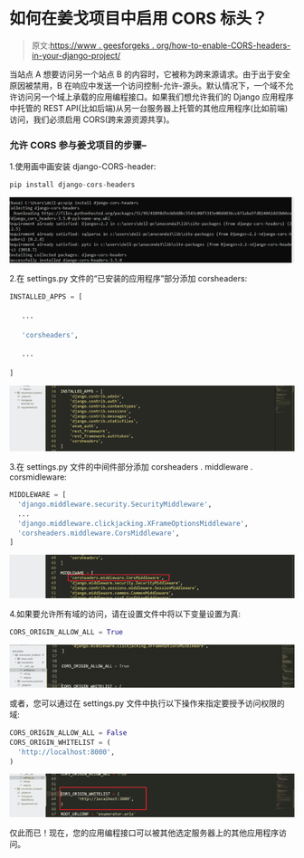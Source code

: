 # 如何在姜戈项目中启用 CORS 标头？

> 原文:[https://www . geesforgeks . org/how-to-enable-CORS-headers-in-your-django-project/](https://www.geeksforgeeks.org/how-to-enable-cors-headers-in-your-django-project/)

当站点 A 想要访问另一个站点 B 的内容时，它被称为跨来源请求。由于出于安全原因被禁用，B 在响应中发送一个访问控制-允许-源头。默认情况下，一个域不允许访问另一个域上承载的应用编程接口。如果我们想允许我们的 Django 应用程序中托管的 REST API(比如后端)从另一台服务器上托管的其他应用程序(比如前端)访问，我们必须启用 CORS(跨来源资源共享)。

### 允许 CORS 参与姜戈项目的步骤–

1.使用画中画安装 django-CORS-header:

```py
pip install django-cors-headers 
```

![](img/a9cfac5e1697407e57af933274404fee.png)

2.在 settings.py 文件的“已安装的应用程序”部分添加 corsheaders:

```py
INSTALLED_APPS = [

   ...

   'corsheaders',

   ...

]
```

![](img/09c35ca4e66424e4debe90a43e4e4216.png)

3.在 settings.py 文件的中间件部分添加 corsheaders . middleware . corsmidleware:

```py
MIDDLEWARE = [
  'django.middleware.security.SecurityMiddleware',
  ...
  'django.middleware.clickjacking.XFrameOptionsMiddleware',
  'corsheaders.middleware.CorsMiddleware',
]
```

![](img/d4b8535ad41a9a92a8f2fef9c93ed6b3.png)

4.如果要允许所有域的访问，请在设置文件中将以下变量设置为真:

```py
CORS_ORIGIN_ALLOW_ALL = True
```

![](img/74edf8aab51b3b6efee056c5d496c737.png)

或者，您可以通过在 settings.py 文件中执行以下操作来指定要授予访问权限的域:

```py
CORS_ORIGIN_ALLOW_ALL = False
CORS_ORIGIN_WHITELIST = (
  'http://localhost:8000',
)
```

![](img/146a9f4653646d9c008de28137c2db4a.png)

仅此而已！现在，您的应用编程接口可以被其他选定服务器上的其他应用程序访问。